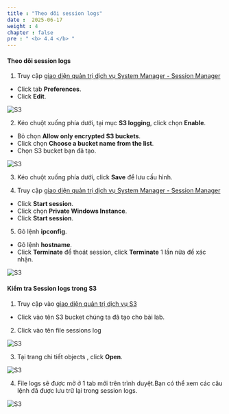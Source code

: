 ```yaml
---
title : "Theo dõi session logs"
date :  2025-06-17
weight : 4 
chapter : false
pre : " <b> 4.4 </b> "
---
```


#### Theo dõi session logs

1. Truy cập [giao diện quản trị dịch vụ System Manager - Session Manager](https://console.aws.amazon.com/systems-manager/session-manager)
  + Click tab **Preferences**.
  + Click **Edit**.
  
![S3](/images/4.s3/010-s3.png)

2. Kéo chuột xuống phía dưới, tại mục **S3 logging**, click chọn **Enable**.
  + Bỏ chọn **Allow only encrypted S3 buckets**.
  + Click chọn **Choose a bucket name from the list**.
  + Chọn S3 bucket bạn đã tạo.
  
![S3](/images/4.s3/011-s3.png)

3. Kéo chuột xuống phía dưới, click **Save** để lưu cấu hình.

4. Truy cập [giao diện quản trị dịch vụ System Manager - Session Manager](https://console.aws.amazon.com/systems-manager/session-manager)
  + Click **Start session**.
  + Click chọn  **Private Windows Instance**.
  + Click **Start session**.

5. Gõ lệnh **ipconfig**.
  + Gõ lệnh **hostname**.
  + Click **Terminate** để thoát session, click **Terminate** 1 lần nữa để xác nhận.

![S3](/images/4.s3/012-s3.png)


#### Kiểm tra **Session logs** trong **S3**

1. Truy cập vào [giao diện quản trị dịch vụ S3](https://s3.console.aws.amazon.com/s3/home)
  + Click vào tên S3 bucket chúng ta đã tạo cho bài lab.

2. Click vào tên file sessions log

![S3](/images/4.s3/013-s3.png)

3. Tại trang chi tiết objects , click **Open**.

![S3](/images/4.s3/014-s3.png)

4. File logs sẽ được mở ở 1 tab mới trên trình duyệt.Bạn có thể xem các câu lệnh đã được lưu trữ lại trong  session logs.

![S3](/images/4.s3/015-s3.png)

